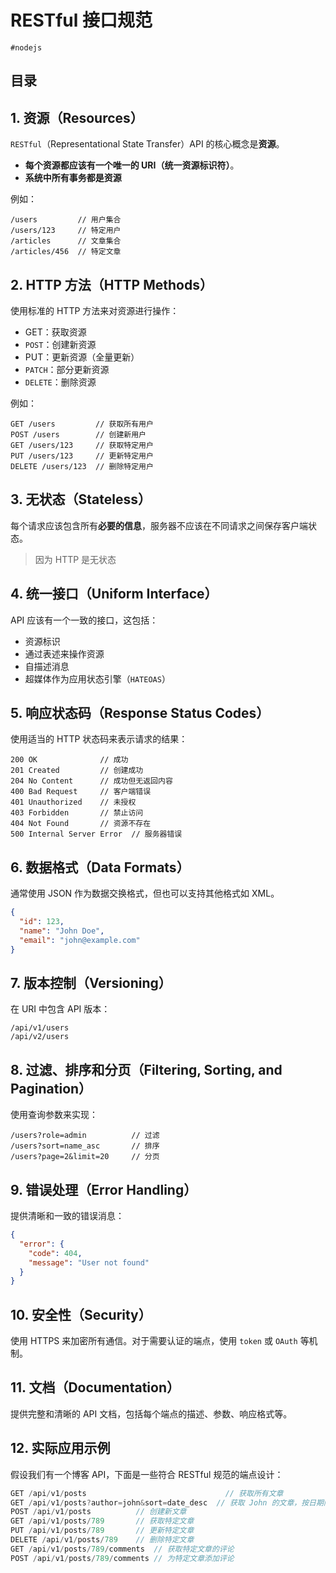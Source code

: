 
# RESTful 接口规范

`#nodejs` 


## 目录
<!-- toc -->
 ## 1. 资源（Resources） 

`RESTful`（Representational State Transfer）API 的核心概念是**资源**。
- **每个资源都应该有一个唯一的 URI（统一资源标识符）**。
- **系统中所有事务都是资源**

例如：

```
/users         // 用户集合
/users/123     // 特定用户
/articles      // 文章集合
/articles/456  // 特定文章
```

## 2. HTTP 方法（HTTP Methods）

使用标准的 HTTP 方法来对资源进行操作：

- GET：获取资源
- `POST`：创建新资源
- PUT：更新资源（全量更新）
- `PATCH`：部分更新资源
- `DELETE`：删除资源

例如：

```
GET /users         // 获取所有用户
POST /users        // 创建新用户
GET /users/123     // 获取特定用户
PUT /users/123     // 更新特定用户
DELETE /users/123  // 删除特定用户
```

## 3. 无状态（Stateless）

每个请求应该包含所有**必要的信息**，服务器不应该在不同请求之间保存客户端状态。

>  因为 HTTP 是无状态

## 4. 统一接口（Uniform Interface）

API 应该有一个一致的接口，这包括：

- 资源标识
- 通过表述来操作资源
- 自描述消息
- 超媒体作为应用状态引擎（`HATEOAS`）

## 5. 响应状态码（Response Status Codes）

使用适当的 HTTP 状态码来表示请求的结果：

```
200 OK              // 成功
201 Created         // 创建成功
204 No Content      // 成功但无返回内容
400 Bad Request     // 客户端错误
401 Unauthorized    // 未授权
403 Forbidden       // 禁止访问
404 Not Found       // 资源不存在
500 Internal Server Error  // 服务器错误
```

## 6. 数据格式（Data Formats）

通常使用 JSON 作为数据交换格式，但也可以支持其他格式如 XML。

```json
{
  "id": 123,
  "name": "John Doe",
  "email": "john@example.com"
}
```

## 7. 版本控制（Versioning）

在 URI 中包含 API 版本：

```
/api/v1/users
/api/v2/users
```

## 8. 过滤、排序和分页（Filtering, Sorting, and Pagination）

使用查询参数来实现：

```
/users?role=admin          // 过滤
/users?sort=name_asc       // 排序
/users?page=2&limit=20     // 分页
```

## 9. 错误处理（Error Handling）

提供清晰和一致的错误消息：

```json
{
  "error": {
    "code": 404,
    "message": "User not found"
  }
}
```

## 10. 安全性（Security）

使用 HTTPS 来加密所有通信。对于需要认证的端点，使用 `token` 或 `OAuth` 等机制。

## 11. 文档（Documentation）

提供完整和清晰的 API 文档，包括每个端点的描述、参数、响应格式等。

## 12. 实际应用示例

假设我们有一个博客 API，下面是一些符合 RESTful 规范的端点设计：

```js
GET /api/v1/posts                               // 获取所有文章
GET /api/v1/posts?author=john&sort=date_desc  // 获取 John 的文章，按日期降序排列
POST /api/v1/posts          // 创建新文章
GET /api/v1/posts/789       // 获取特定文章
PUT /api/v1/posts/789       // 更新特定文章
DELETE /api/v1/posts/789    // 删除特定文章
GET /api/v1/posts/789/comments  // 获取特定文章的评论
POST /api/v1/posts/789/comments // 为特定文章添加评论
```


